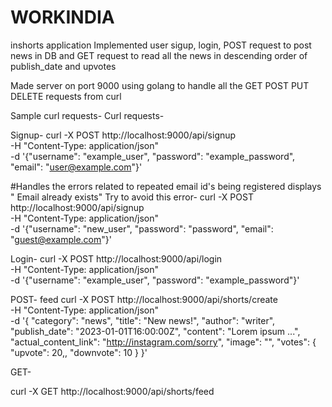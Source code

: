 # WORKINDIA
inshorts application
Implemented user sigup, login, POST request to post news in DB and GET request to read all the news in descending order of publish_date and upvotes

Made server on port 9000 using golang to handle all the GET POST PUT DELETE requests from curl

Sample curl requests-
Curl requests-

Signup- 
curl -X POST http://localhost:9000/api/signup \
    -H "Content-Type: application/json" \
    -d '{"username": "example_user", "password": "example_password", "email": "user@example.com"}'

#Handles the errors related to repeated email id's being registered displays " Email already exists"
Try to avoid this error- 
curl -X POST http://localhost:9000/api/signup \
    -H "Content-Type: application/json" \
    -d '{"username": "new_user", "password": "password", "email": "guest@example.com"}'



Login-
curl -X POST http://localhost:9000/api/login \
    -H "Content-Type: application/json" \
    -d '{"username": "example_user", "password": "example_password"}'







POST- feed
curl -X POST http://localhost:9000/api/shorts/create \
-H "Content-Type: application/json" \
-d '{
    "category": "news",
    "title": "New news!",
    "author": "writer",
    "publish_date": "2023-01-01T16:00:00Z",
    "content": "Lorem ipsum ...",
    "actual_content_link": "http://instagram.com/sorry",
    "image": "",
    "votes": {
        "upvote": 20,,
        "downvote": 10
    }
}'





GET-

curl -X GET http://localhost:9000/api/shorts/feed

